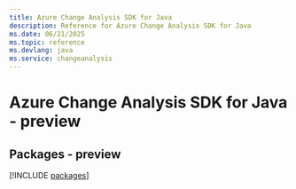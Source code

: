 ```yaml
---
title: Azure Change Analysis SDK for Java
description: Reference for Azure Change Analysis SDK for Java
ms.date: 06/21/2025
ms.topic: reference
ms.devlang: java
ms.service: changeanalysis
---
```

# Azure Change Analysis SDK for Java - preview
## Packages - preview
[!INCLUDE [packages](change-analysis-index.md)]